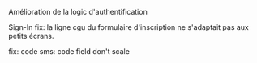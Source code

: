 Amélioration de la logic d'authentification

Sign-In
fix: la ligne cgu du formulaire d'inscription ne s'adaptait pas aux petits écrans. 

fix: code sms: code field don't scale
